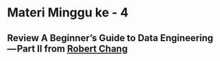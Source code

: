 # Materi Minggu ke - 4
## Review A Beginner’s Guide to Data Engineering — Part II from [Robert Chang](https://medium.com/@rchang/a-beginners-guide-to-data-engineering-part-ii-47c4e7cbda71) 
